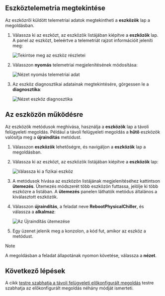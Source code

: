## <a name="view-device-telemetry"></a>Eszköztelemetria megtekintése

Az eszközről küldött telemetriai adatok megtekintheti a **eszközök** lap a megoldásban.

1. Válassza ki az eszközt, az eszközök listájában kiépítve a **eszközök** lap. A panel az eszközt, beleértve a telemetriát rajzot információit jeleníti meg:

    ![Tekintse meg az eszköz részletei](media/iot-suite-visualize-connecting/devicesdetail.png)

1. Válasszon **nyomás** telemetriai megjelenítésének módosítása:

    ![Nézet nyomás telemetriai adat](media/iot-suite-visualize-connecting/devicespressure.png)

1. Az eszköz diagnosztikai adatainak megtekintésére, görgessen le a **diagnosztika**:

    ![Nézet eszköz diagnosztika](media/iot-suite-visualize-connecting/devicesdiagnostics.png)

## <a name="act-on-your-device"></a>Az eszközön működésre

Az eszközök metódusok meghívása, használja a **eszközök** lap a távoli felügyeleti megoldás. Például a távoli felügyeleti megoldás a **hűtő** eszközök valósítja meg a **újraindítás** metódust.

1. Válasszon **eszközök** lehetőségre, és navigáljon a **eszközök** lap a megoldásban.

1. Válassza ki az eszközt, az eszközök listájában kiépítve a **eszközök** lap:

    ![Válassza ki a fizikai eszköz](media/iot-suite-visualize-connecting/devicesselect.png)

1. A metódusok hívása az eszközön listájának megjelenítéséhez kattintson **ütemezés**. Ütemezés módszerét több eszközön futtassa, jelölje ki több eszközre a listában. A **ütemezés** panelen láthatók metódus általános a kiválasztott eszközök.

1. Válasszon **újraindítás**, a feladat neve **RebootPhysicalChiller**, és válassza a **alkalmaz**:

    ![Az Újraindítás ütemezése](media/iot-suite-visualize-connecting/deviceschedule.png)

1. Egy üzenet jelenik meg a konzolon, a kód fut, amikor az eszköz a metódust.

> [!NOTE]
> A megoldásban a feladat állapotának nyomon követése, válassza a **nézet**.

## <a name="next-steps"></a>Következő lépések

A cikk [testre szabhatja a távoli felügyeleti előkonfigurált megoldás](../articles/iot-suite/iot-suite-remote-monitoring-customize.md) testre szabhatja az előkonfigurált megoldás néhány módját ismerteti.